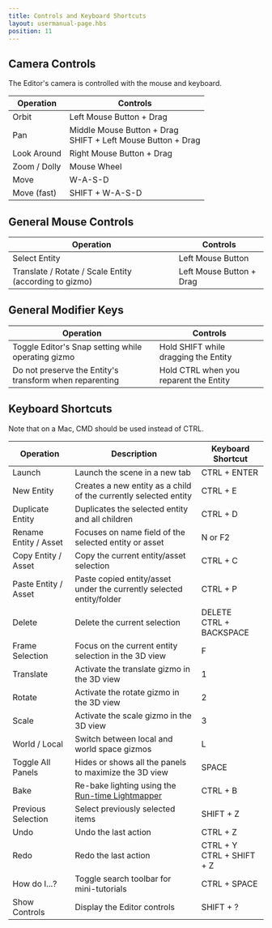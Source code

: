 ```yaml
---
title: Controls and Keyboard Shortcuts
layout: usermanual-page.hbs
position: 11
---
```


## Camera Controls

The Editor's camera is controlled with the mouse and keyboard.

| Operation    | Controls                                                       |
| ------------ | -------------------------------------------------------------- |
| Orbit        | Left Mouse Button + Drag                                       |
| Pan          | Middle Mouse Button + Drag<br />SHIFT + Left Mouse Button + Drag |
| Look Around  | Right Mouse Button + Drag                                      |
| Zoom / Dolly | Mouse Wheel                                                    |
| Move         | W-A-S-D                                                        |
| Move (fast)  | SHIFT + W-A-S-D                                                |

## General Mouse Controls

| Operation                                              | Controls                  |
| ------------------------------------------------------ | ------------------------- |
| Select Entity                                          | Left Mouse Button         |
| Translate / Rotate / Scale Entity (according to gizmo) | Left Mouse Button + Drag  |

## General Modifier Keys

| Operation                                               | Controls                               |
| ------------------------------------------------------- | -------------------------------------- |
| Toggle Editor's Snap setting while operating gizmo      | Hold SHIFT while dragging the Entity   |
| Do not preserve the Entity's transform when reparenting | Hold CTRL when you reparent the Entity |

## Keyboard Shortcuts

Note that on a Mac, CMD should be used instead of CTRL.

| Operation             | Description                                                          | Keyboard Shortcut            |
| --------------------- | -------------------------------------------------------------------- | ---------------------------- |
| Launch                | Launch the scene in a new tab                                        | CTRL + ENTER                 |
| New Entity            | Creates a new entity as a child of the currently selected entity     | CTRL + E                     |
| Duplicate Entity      | Duplicates the selected entity and all children                      | CTRL + D                     |
| Rename Entity / Asset | Focuses on name field of the selected entity or asset                | N or F2                      |
| Copy Entity / Asset   | Copy the current entity/asset selection                              | CTRL + C                     |
| Paste Entity / Asset  | Paste copied entity/asset under the currently selected entity/folder | CTRL + P                     |
| Delete                | Delete the current selection                                         | DELETE<br />CTRL + BACKSPACE   |
| Frame Selection       | Focus on the current entity selection in the 3D view                 | F                            |
| Translate             | Activate the translate gizmo in the 3D view                          | 1                            |
| Rotate                | Activate the rotate gizmo in the 3D view                             | 2                            |
| Scale                 | Activate the scale gizmo in the 3D view                              | 3                            |
| World / Local         | Switch between local and world space gizmos                          | L                            |
| Toggle All Panels     | Hides or shows all the panels to maximize the 3D view                | SPACE                        |
| Bake                  | Re-bake lighting using the [Run-time Lightmapper][1]                 | CTRL + B                     |
| Previous Selection    | Select previously selected items                                     | SHIFT + Z                    |
| Undo                  | Undo the last action                                                 | CTRL + Z                     |
| Redo                  | Redo the last action                                                 | CTRL + Y<br />CTRL + SHIFT + Z |
| How do I...?          | Toggle search toolbar for mini-tutorials                             | CTRL + SPACE                 |
| Show Controls         | Display the Editor controls                                          | SHIFT + ?                    |

[1]: /user-manual/graphics/lighting/runtime-lightmaps
